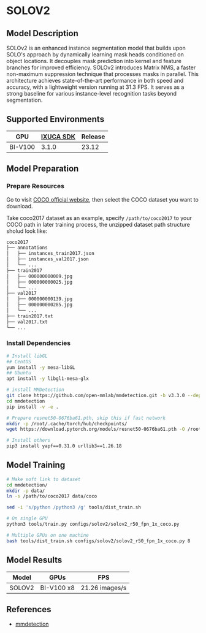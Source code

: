 # SOLOV2

## Model Description

SOLOv2 is an enhanced instance segmentation model that builds upon SOLO's approach by dynamically learning mask heads
conditioned on object locations. It decouples mask prediction into kernel and feature branches for improved efficiency.
SOLOv2 introduces Matrix NMS, a faster non-maximum suppression technique that processes masks in parallel. This
architecture achieves state-of-the-art performance in both speed and accuracy, with a lightweight version running at
31.3 FPS. It serves as a strong baseline for various instance-level recognition tasks beyond segmentation.

## Supported Environments

| GPU    | [IXUCA SDK](https://gitee.com/deep-spark/deepspark#%E5%A4%A9%E6%95%B0%E6%99%BA%E7%AE%97%E8%BD%AF%E4%BB%B6%E6%A0%88-ixuca) | Release |
|--------|-----------|---------|
| BI-V100 | 3.1.0     |  23.12  |

## Model Preparation

### Prepare Resources

Go to visit [COCO official website](https://cocodataset.org/#download), then select the COCO dataset you want to
download.

Take coco2017 dataset as an example, specify `/path/to/coco2017` to your COCO path in later training process, the
unzipped dataset path structure sholud look like:

```bash
coco2017
├── annotations
│   ├── instances_train2017.json
│   ├── instances_val2017.json
│   └── ...
├── train2017
│   ├── 000000000009.jpg
│   ├── 000000000025.jpg
│   └── ...
├── val2017
│   ├── 000000000139.jpg
│   ├── 000000000285.jpg
│   └── ...
├── train2017.txt
├── val2017.txt
└── ...
```

### Install Dependencies

```bash
# Install libGL
## CentOS
yum install -y mesa-libGL
## Ubuntu
apt install -y libgl1-mesa-glx

# install MMDetection
git clone https://github.com/open-mmlab/mmdetection.git -b v3.3.0 --depth=1
cd mmdetection
pip install -v -e .

# Prepare resnet50-0676ba61.pth, skip this if fast network
mkdir -p /root/.cache/torch/hub/checkpoints/
wget https://download.pytorch.org/models/resnet50-0676ba61.pth -O /root/.cache/torch/hub/checkpoints/resnet50-0676ba61.pth

# Install others
pip3 install yapf==0.31.0 urllib3==1.26.18
```

## Model Training

```bash
# Make soft link to dataset
cd mmdetection/
mkdir -p data/
ln -s /path/to/coco2017 data/coco

sed -i 's/python /python3 /g' tools/dist_train.sh

# On single GPU
python3 tools/train.py configs/solov2/solov2_r50_fpn_1x_coco.py

# Multiple GPUs on one machine
bash tools/dist_train.sh configs/solov2/solov2_r50_fpn_1x_coco.py 8
```

## Model Results

| Model  | GPUs       | FPS            |
|--------|------------|----------------|
| SOLOV2 | BI-V100 x8 | 21.26 images/s |

## References

- [mmdetection](https://github.com/open-mmlab/mmdetection)
